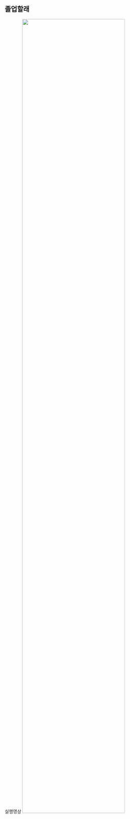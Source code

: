 ## 졸업할래
실행영상
<img width="80%" src="https://user-images.githubusercontent.com/65802921/127134674-12cf5fd0-037f-446a-aad2-4b277d7344d8.mov"/>


